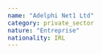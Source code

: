 ```yaml
---
name: "Adelphi Net1 Ltd"
category: private_sector
nature: "Entreprise"
nationality: IRL
---
```

    